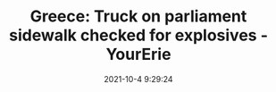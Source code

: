 ---
"title": "Greece: Truck on parliament sidewalk checked for explosives - YourErie"
"date": "2021-10-4 9:29:24"
"feed_name": "GOOGLENEWSDRILLING"
"feed_website": "https://news.google.com/search?q=drilling%2Bincident&hl=en-US&gl=US&ceid=US:en"
"feed_rss": "https://news.google.com/rss/search?q=drilling%2Bincident&hl=en-US&gl=US&ceid=US:en"
"link": "https://www.yourerie.com/news/international/greece-truck-on-parliament-sidewalk-checked-for-explosives/"
"source": "{'href': 'https://www.yourerie.com', 'title': 'YourErie'}"
"file": "_posts/2021-1-1-343ff6ad11315548940dce1ec20369e06bb259b2.md"
"accident": "0"
"drilling": "0"
"dead": "0"
"injured": "0"
"arrested": "0"
"place": "unknown place"
"where": "unknown site"
"causes": "unknown"
"place_uri": "unknown place"
---